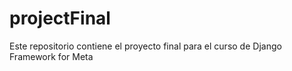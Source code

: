 # projectFinal
Este repositorio contiene el proyecto final para el curso de Django Framework for Meta
